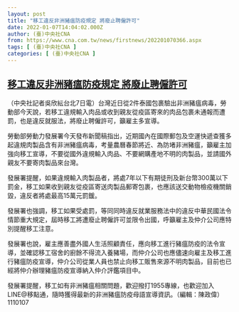 ```yaml
---
layout: post
title: "移工違反非洲豬瘟防疫規定 將廢止聘僱許可"
date: 2022-01-07T14:04:02.000Z
author: (臺)中央社CNA
from: https://www.cna.com.tw/news/firstnews/202201070366.aspx
tags: [ (臺)中央社CNA ]
categories: [ (臺)中央社CNA ]
---
```

<!--1641564242000-->
[移工違反非洲豬瘟防疫規定 將廢止聘僱許可](https://www.cna.com.tw/news/firstnews/202201070366.aspx)
------

<div>
<div></div><div><p>（中央社記者吳欣紜台北7日電）台灣近日從2件泰國包裹驗出非洲豬瘟病毒，勞動部今天說，若移工違規輸入肉品或收到親友從疫區寄來的肉品包裹未通報而遭罰，也是違反就服法，將廢止聘僱許可，籲雇主多宣導。</p><p>勞動部勞動力發展署今天發布新聞稿指出，近期國內在國際郵包及空運快遞查獲多起違規肉製品含有非洲豬瘟病毒，考量農曆春節將近、為防堵非洲豬瘟，籲雇主加強向移工宣導，不要從國外違規輸入肉品、不要網購產地不明的肉製品，並請國外親友不要寄肉製品來台灣。</p><p>發展署提醒，如果違規輸入肉製品者，將處7年以下有期徒刑及新台幣300萬以下罰金，移工如果收到親友從疫區寄送肉製品郵寄包裹，也應該送交動物檢疫機關銷毀，違反者將處最高15萬元罰鍰。</p><p>發展署也強調，移工如果受處罰，等同同時違反就業服務法中的違反中華民國法令情節重大規定，屆時移工將遭廢止聘僱許可並限令出國，呼籲雇主及仲介公司應特別提醒移工注意。</p><p>發展署也說，雇主應善盡外國人生活照顧責任，應向移工進行豬瘟防疫的法令宣導，並確認移工宿舍的廚餘不得流入養豬場，而仲介公司也應儘速向雇主及移工進行豬瘟防疫宣導，仲介公司從業人員也禁止向移工販售來源不明肉製品，目前也已經將仲介辦理豬瘟防疫宣導納入仲介評鑑項目中。</p><p>發展署提醒，移工如有非洲豬瘟相關問題，歡迎撥打1955專線，也歡迎加入LINE@移點通，隨時獲得最新的非洲豬瘟防疫母語宣導資訊。（編輯：陳政偉）1110107</p></div>
</div>
